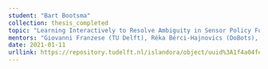 ```yaml
---
student: "Bart Bootsma"
collection: thesis_completed
topic: "Learning Interactively to Resolve Ambiguity in Sensor Policy Fusion for Robot"
mentors: "Giovanni Franzese (TU Delft), Réka Bérci-Hajnovics (DoBots), Jens Kober (TU Delft)"
date: 2021-01-11
urllink: https://repository.tudelft.nl/islandora/object/uuid%3A1f4a04fe-f57b-46d2-87dd-2a9e1c7d30e4?collection=education
---
```

